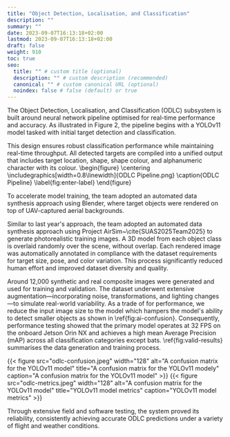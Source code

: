 ```yaml
---
title: "Object Detection, Localisation, and Classification"
description: ""
summary: ""
date: 2023-09-07T16:13:18+02:00
lastmod: 2023-09-07T16:13:18+02:00
draft: false
weight: 910
toc: true
seo:
  title: "" # custom title (optional)
  description: "" # custom description (recommended)
  canonical: "" # custom canonical URL (optional)
  noindex: false # false (default) or true
---
```



The Object Detection, Localisation, and Classification (ODLC) subsystem is built around neural network pipeline optimised for real-time performance and accuracy.
As illustrated in Figure 2, the pipeline begins with a YOLOv11 model tasked with initial target detection and classification.

This design ensures robust classification performance while maintaining real-time throughput.
All detected targets are compiled into a unified output that includes target location, shape, shape colour, and alphanumeric character with its colour.
\begin{figure}
    \centering
    \includegraphics[width=0.8\linewidth]{ODLC Pipeline.png}
    \caption{ODLC Pipeline}
    \label{fig:enter-label}
\end{figure}

To accelerate model training, the team adopted an automated data synthesis approach using Blender, where target objects were rendered on top of UAV-captured aerial backgrounds.

Similar to last year's approach, the team adopted an automated data synthesis approach using Project AirSim~\cite{SUAS2025Team2025} to generate photorealistic training images.
A 3D model from each object class is overlaid randomly over the scene, without overlap.
Each rendered image was automatically annotated in compliance with the dataset requirements for target size, pose, and color variation.
This process significantly reduced human effort and improved dataset diversity and quality.

Around 12,000 synthetic and real composite images were generated and used for training and validation.
The dataset underwent extensive augmentation—incorporating noise, transformations, and lighting changes—to simulate real-world variability.
As a trade of for performance, we reduce the input image size to the model which hampers the model's ability to detect smaller objects as shown in \ref{fig:ai-confusion}.
Consequently, performance testing showed that the primary model operates at 32 FPS on the onboard Jetson Orin NX and achieves a high mean Average Precision (mAP) across all classification categories except bats.
\ref{fig:valid-results} summarises the data generation and training process.

<div class="row text-center justify-content-center">
	{{< figure  
	src="odlc-confusion.jpeg"
	width="128"
	alt="A confusion matrix for the YOLOv11 model"
	title="A confusion matrix for the YOLOv11 modely"
	caption="A confusion matrix for the YOLOv11 model"
	 >}}
	{{< figure  
	src="odlc-metrics.jpeg"
	width="128"
	alt="A confusion matrix for the YOLOv11 model"
	title="YOLOv11 model metrics"
	caption="YOLOv11 model metrics"
	 >}}
</div>

Through extensive field and software testing, the system proved its reliability, consistently achieving accurate ODLC predictions under a variety of flight and weather conditions.
